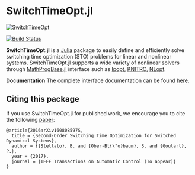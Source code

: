 # SwitchTimeOpt.jl
[![SwitchTimeOpt](http://pkg.julialang.org/badges/SwitchTimeOpt_0.6.svg)](http://pkg.julialang.org/?pkg=SwitchTimeOpt&ver=0.6)

[![Build Status](https://travis-ci.org/oxfordcontrol/SwitchTimeOpt.jl.svg?branch=master)](https://travis-ci.org/oxfordcontrol/SwitchTimeOpt.jl)



**SwitchTimeOpt.jl** is a [Julia](https://github.com/JuliaLang/julia) package to easily define and efficiently solve switching time optimization (STO) problems for linear and nonlinear systems. SwitchTimeOpt.jl supports a wide variety of nonlinear solvers through [MathProgBase.jl](https://github.com/JuliaOpt/MathProgBase.jl) interface such as [Ipopt](https://github.com/JuliaOpt/Ipopt.jl), [KNITRO](https://github.com/JuliaOpt/KNITRO.jl), [NLopt](https://github.com/JuliaOpt/NLopt.jl).


**Documentation** The complete interface documentation can be found [here](http://switchtimeoptjl.readthedocs.io/en/latest/).


## Citing this package

If you use SwitchTimeOpt.jl for published work, we encourage you to cite the following [paper](http://arxiv.org/abs/1608.08597):
```
@article{2016arXiv160808597S,
  title = {Second-Order Switching Time Optimization for Switched Dynamical Systems},
  author = {{Stellato}, B. and {Ober-Bl{\"o}baum}, S. and {Goulart}, P.},
  year = {2017},
  journal = {IEEE Transactions on Automatic Control (To appear)}
}
```
